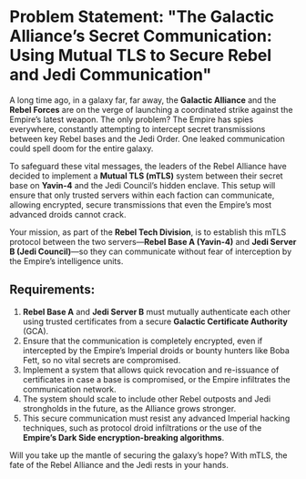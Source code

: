# Problem Statement: "The Galactic Alliance’s Secret Communication: Using Mutual TLS to Secure Rebel and Jedi Communication"

A long time ago, in a galaxy far, far away, the **Galactic Alliance** and the **Rebel Forces** are on the verge of launching a coordinated strike against the Empire’s latest weapon. The only problem? The Empire has spies everywhere, constantly attempting to intercept secret transmissions between key Rebel bases and the Jedi Order. One leaked communication could spell doom for the entire galaxy.

To safeguard these vital messages, the leaders of the Rebel Alliance have decided to implement a **Mutual TLS (mTLS)** system between their secret base on **Yavin-4** and the Jedi Council’s hidden enclave. This setup will ensure that only trusted servers within each faction can communicate, allowing encrypted, secure transmissions that even the Empire’s most advanced droids cannot crack.

Your mission, as part of the **Rebel Tech Division**, is to establish this mTLS protocol between the two servers—**Rebel Base A (Yavin-4)** and **Jedi Server B (Jedi Council)**—so they can communicate without fear of interception by the Empire’s intelligence units.

## Requirements:
1. **Rebel Base A** and **Jedi Server B** must mutually authenticate each other using trusted certificates from a secure **Galactic Certificate Authority** (GCA).
2. Ensure that the communication is completely encrypted, even if intercepted by the Empire’s Imperial droids or bounty hunters like Boba Fett, so no vital secrets are compromised.
3. Implement a system that allows quick revocation and re-issuance of certificates in case a base is compromised, or the Empire infiltrates the communication network.
4. The system should scale to include other Rebel outposts and Jedi strongholds in the future, as the Alliance grows stronger.
5. This secure communication must resist any advanced Imperial hacking techniques, such as protocol droid infiltrations or the use of the **Empire’s Dark Side encryption-breaking algorithms**.

Will you take up the mantle of securing the galaxy’s hope? With mTLS, the fate of the Rebel Alliance and the Jedi rests in your hands.
